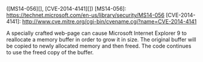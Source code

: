 ([MS14-056][], [CVE-2014-4141][])
[MS14-056]: https://technet.microsoft.com/en-us/library/security/MS14-056
[CVE-2014-4141]: http://www.cve.mitre.org/cgi-bin/cvename.cgi?name=CVE-2014-4141

A specially crafted web-page can cause Microsoft Internet Explorer 9 to
reallocate a memory buffer in order to grow it in size. The original buffer
will be copied to newly allocated memory and then freed. The code continues to
use the freed copy of the buffer.

